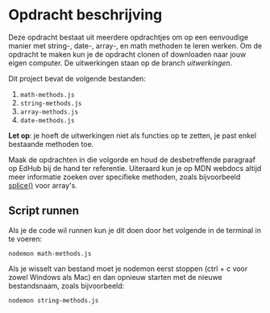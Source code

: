 # Opdracht beschrijving

Deze opdracht bestaat uit meerdere opdrachtjes om op een eenvoudige manier met string-, date-, array-, en math methoden te leren werken. Om de opdracht te maken kun je de opdracht clonen of downloaden naar jouw eigen computer. De uitwerkingen staan op de branch _uitwerkingen_.

Dit project bevat de volgende bestanden:

1. `math-methods.js`
2. `string-methods.js`
3. `array-methods.js`
4. `date-methods.js`

**Let op**: je hoeft de uitwerkingen niet als functies op te zetten, je past enkel bestaande methoden toe.

Maak de opdrachten in die volgorde en houd de desbetreffende paragraaf op EdHub bij de hand ter referentie. Uiteraard kun je op MDN webdocs altijd meer informatie zoeken over specifieke methoden, zoals bijvoorbeeld [splice()](https://developer.mozilla.org/en-US/docs/Web/JavaScript/Reference/Global_Objects/Array/splice) voor array's.

## Script runnen
Als je de code wil runnen kun je dit doen door het volgende in de terminal in te voeren:

`nodemon math-methods.js`

Als je wisselt van bestand moet je nodemon eerst stoppen (ctrl + c voor zowel Windows als Mac) en dan opnieuw starten met de nieuwe bestandsnaam, zoals bijvoorbeeld:

`nodemon string-methods.js`